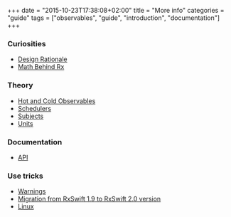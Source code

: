 +++
date = "2015-10-23T17:38:08+02:00"
title = "More info"
categories = "guide"
tags = ["observables", "guide", "introduction", "documentation"]
+++

### Curiosities

* [Design Rationale](/intro/designRationale)
* [Math Behind Rx](/intro/mathBehindRx)


### Theory

* [Hot and Cold Observables](/intro/hotAndColdObservables)
* [Schedulers](/intro/schedulers)
* [Subjects](/intro/subjects)
* [Units](/intro/units)


### Documentation

* [API](/intro/aPI)


### Use tricks

* [Warnings](/intro/warnings)
* [Migration from RxSwift 1.9 to RxSwift 2.0 version](/intro/migration)
* [Linux](/intro/linux)